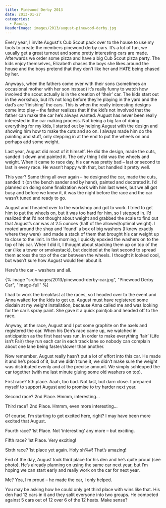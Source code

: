 ```yaml
---
title: Pinewood Derby 2013
date: 2013-01-27
categories: 
  - Family
HeaderImage: images/2013/august-pinewood-derby.jpg
---
```


Every year, I invite August's Cub Scout pack over to the house to use my tools to create the members pinewood derby cars. It’s a lot of fun, we usually get a great turnout and some pretty interesting cars are made. Afterwards we order some pizza and have a big Cub Scout pizza party. The kids enjoy themselves, Elizabeth chases the boys she likes around the house and the boys pretend that they don’t like her and HATE being chased by her.

Anyways, when the fathers come over with their sons (sometimes an occasional mother with her son instead) it’s really funny to watch how involved the scout actually is in the creation of ‘their’ car. The kids start out in the workshop, but it’s not long before they’re playing in the yard and the dad’s are ‘finishing’ the cars. This is when the really interesting designs come into play – the father realizes that if the kid’s not involved that the father can make the car he’s always wanted. August has never been really interested in the car making process. Not being a big fan of doing everything for my kids, I started out by helping August with the design and showing him how to make the cuts and so on. I always made him do the painting and stuff, only stepping in at the end to put the wheels on and perhaps add some weight.

Last year, August did most of it himself. He did the design, made the cuts, sanded it down and painted it. The only thing I did was the wheels and weight. When it came to race day, his car was pretty bad – last or second to last in every race. He wasn’t happy with that, but handled it pretty well.

This year? Same thing all over again – he designed the car, made the cuts, sanded it (on the bench sander and by hand), painted and decorated it. I’d planned on doing some finalization work with him last week, but we all got busy and before we knew it, it was the night before the race and the car wasn’t tuned and ready to go.

August and I headed over to the workshop and got to work. I tried to get him to put the wheels on, but it was too hard for him, so I stepped in. I’d realized that I’d not thought about weight and grabbed the scale to find out that August’s car was at 2.5 ounces (half of the allowed/optimal weight). I rooted around the shop and ‘found’ a box of big washers (I knew exactly where they were)  and made a stack of them that brought his car weight up to close to the limit. In the morning, I quickly epoxied the washers on to the top of his car. When I did it, I thought about stacking them up on top of the car (like a tower or smokestack), but decided at the last second to spread them across the top of the car between the wheels. I thought it looked cool, but wasn’t sure how August would feel about it.

Here’s the car – washers and all.

{% image "src/images/2013/pinewood-derby-car.jpg", "Pinewood Derby Car", "image-full" %}

I had to work the breakfast at the races, so I headed over to the event and Anna waited for the kids to get up. August must have registered some disdain at my weight installation, because Anna called me and was looking for the car’s spray paint. She gave it a quick paintjob and headed off to the race.

Anyway, at the race, August and I put some graphite on the axels and registered the car. When his Den’s race came up, we watched in anticipation as the first heat was run. In order to make everything ‘fair’ (Life isn’t Fair) they run each car in each track lane so nobody can complain about one lane being faster/slower than another.

Now remember, August really hasn’t put a lot of effort into this car. He made it and he’s proud of it, but we didn’t tune it, we didn’t make sure the weight was distributed evenly and at the precise amount. We simply schlepped the car together (with me last minute gluing some old washers on top).

First race? 5th place. Aaah, too bad. Not last, but darn close. I prepared myself to support August and to promise to try harder next year.

Second race? 2nd Place. Hmmm, interesting…

Third race? 2nd Place. Hmmm, even more interesting…

Of course, I’m starting to get excited here, right? I may have been more excited that August.

Fourth race? 1st Place. Not ‘interesting’ any more – but exciting.

Fifth race? 1st Place. Very exciting!

Sixth race? 1st place yet again. Holy sh%#! That’s amazing!

End of the day, August took third place for his den and he’s quite proud (see photo). He’s already planning on using the same car next year, but I’m hoping we can start early and really work on the car for next year.

Me? Yea, I’m proud – he made the car, I only helped.

You may be asking how he could only get third place with wins like that. His den had 12 cars in it and they split everyone into two groups. He competed against 5 cars out of 12 over 6 of the 12 heats. Make sense?
